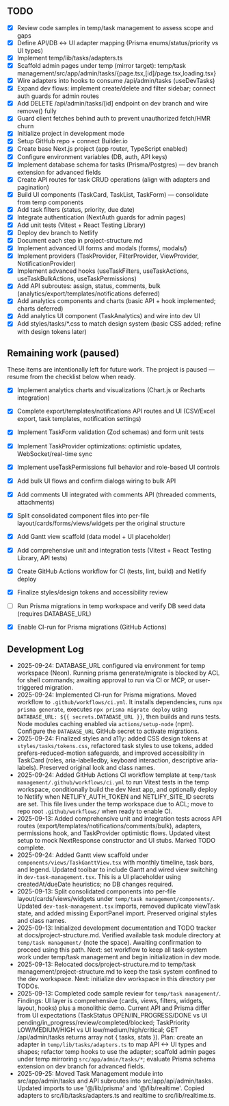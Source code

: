 ## TODO
- [x] Review code samples in temp/task management to assess scope and gaps
- [x] Define API/DB ↔ UI adapter mapping (Prisma enums/status/priority vs UI types)
- [x] Implement temp/lib/tasks/adapters.ts
- [x] Scaffold admin pages under temp (mirror target): temp/task management/src/app/admin/tasks/{page.tsx,[id]/page.tsx,loading.tsx}
- [x] Wire adapters into hooks to consume /api/admin/tasks (useDevTasks)
- [x] Expand dev flows: implement create/delete and filter sidebar; connect auth guards for admin routes
- [x] Add DELETE /api/admin/tasks/[id] endpoint on dev branch and wire remove() fully
- [x] Guard client fetches behind auth to prevent unauthorized fetch/HMR churn
- [x] Initialize project in development mode
- [x] Setup GitHub repo + connect Builder.io
- [x] Create base Next.js project (app router, TypeScript enabled)
- [x] Configure environment variables (DB, auth, API keys)
- [x] Implement database schema for tasks (Prisma/Postgres) — dev branch extension for advanced fields
- [x] Create API routes for task CRUD operations (align with adapters and pagination)
- [x] Build UI components (TaskCard, TaskList, TaskForm) — consolidate from temp components
- [x] Add task filters (status, priority, due date)
- [x] Integrate authentication (NextAuth guards for admin pages)
- [x] Add unit tests (Vitest + React Testing Library)
- [x] Deploy dev branch to Netlify
- [x] Document each step in project-structure.md
- [x] Implement advanced UI forms and modals (forms/, modals/)
- [x] Implement providers (TaskProvider, FilterProvider, ViewProvider, NotificationProvider)
- [x] Implement advanced hooks (useTaskFilters, useTaskActions, useTaskBulkActions, useTaskPermissions)
- [x] Add API subroutes: assign, status, comments, bulk (analytics/export/templates/notifications deferred)
- [x] Add analytics components and charts (basic API + hook implemented; charts deferred)
- [x] Add analytics UI component (TaskAnalytics) and wire into dev UI
- [x] Add styles/tasks/*.css to match design system (basic CSS added; refine with design tokens later)

## Remaining work (paused)
These items are intentionally left for future work. The project is paused — resume from the checklist below when ready.

- [x] Implement analytics charts and visualizations (Chart.js or Recharts integration)
- [x] Complete export/templates/notifications API routes and UI (CSV/Excel export, task templates, notification settings)
- [x] Implement TaskForm validation (Zod schemas) and form unit tests
- [x] Implement TaskProvider optimizations: optimistic updates, WebSocket/real-time sync
- [x] Implement useTaskPermissions full behavior and role-based UI controls
- [x] Add bulk UI flows and confirm dialogs wiring to bulk API
- [x] Add comments UI integrated with comments API (threaded comments, attachments)
- [x] Split consolidated component files into per-file layout/cards/forms/views/widgets per the original structure
- [x] Add Gantt view scaffold (data model + UI placeholder)
- [x] Add comprehensive unit and integration tests (Vitest + React Testing Library, API tests)
- [x] Create GitHub Actions workflow for CI (tests, lint, build) and Netlify deploy
- [x] Finalize styles/design tokens and accessibility review
- [ ] Run Prisma migrations in temp workspace and verify DB seed data (requires DATABASE_URL)
- [x] Enable CI-run for Prisma migrations (GitHub Actions)


## Development Log
- 2025-09-24: DATABASE_URL configured via environment for temp workspace (Neon). Running prisma generate/migrate is blocked by ACL for shell commands; awaiting approval to run via CI or MCP, or user-triggered migration.
- 2025-09-24: Implemented CI-run for Prisma migrations. Moved workflow to `.github/workflows/ci.yml`. It installs dependencies, runs `npx prisma generate`, executes `npx prisma migrate deploy` using `DATABASE_URL: ${{ secrets.DATABASE_URL }}`, then builds and runs tests. Node modules caching enabled via `actions/setup-node` (npm). Configure the `DATABASE_URL` GitHub secret to activate migrations.
- 2025-09-24: Finalized styles and a11y: added CSS design tokens at `styles/tasks/tokens.css`, refactored task styles to use tokens, added prefers-reduced-motion safeguards, and improved accessibility in TaskCard (roles, aria-labelledby, keyboard interaction, descriptive aria-labels). Preserved original look and class names.
- 2025-09-24: Added GitHub Actions CI workflow template at `temp/task management/.github/workflows/ci.yml` to run Vitest tests in the temp workspace, conditionally build the dev Next app, and optionally deploy to Netlify when NETLIFY_AUTH_TOKEN and NETLIFY_SITE_ID secrets are set. This file lives under the temp workspace due to ACL; move to repo root `.github/workflows/` when ready to enable CI.
- 2025-09-13: Added comprehensive unit and integration tests across API routes (export/templates/notifications/comments/bulk), adapters, permissions hook, and TaskProvider optimistic flows. Updated vitest setup to mock NextResponse constructor and UI stubs. Marked TODO complete.
- 2025-09-24: Added Gantt view scaffold under `components/views/TaskGanttView.tsx` with monthly timeline, task bars, and legend. Updated toolbar to include Gantt and wired view switching in `dev-task-management.tsx`. This is a UI placeholder using createdAt/dueDate heuristics; no DB changes required.
- 2025-09-13: Split consolidated components into per-file layout/cards/views/widgets under `temp/task management/components/`. Updated `dev-task-management.tsx` imports, removed duplicate viewTask state, and added missing ExportPanel import. Preserved original styles and class names.
- 2025-09-13: Initialized development documentation and TODO tracker at docs/project-structure.md. Verified available task module directory at `temp/task management/` (note the space). Awaiting confirmation to proceed using this path. Next: set workflow to keep all task-system work under temp/task management and begin initialization in dev mode.
- 2025-09-13: Relocated docs/project-structure.md to temp/task management/project-structure.md to keep the task system confined to the dev workspace. Next: initialize dev workspace in this directory per TODOs.
- 2025-09-13: Completed code sample review for `temp/task management/`. Findings: UI layer is comprehensive (cards, views, filters, widgets, layout, hooks) plus a monolithic demo. Current API and Prisma differ from UI expectations (TaskStatus OPEN/IN_PROGRESS/DONE vs UI pending/in_progress/review/completed/blocked; TaskPriority LOW/MEDIUM/HIGH vs UI low/medium/high/critical; GET /api/admin/tasks returns array not { tasks, stats }). Plan: create an adapter in `temp/lib/tasks/adapters.ts` to map API <-> UI types and shapes; refactor temp hooks to use the adapter; scaffold admin pages under temp mirroring `src/app/admin/tasks/*`; evaluate Prisma schema extension on dev branch for advanced fields.
- 2025-09-25: Moved Task Management module into src/app/admin/tasks and API subroutes into src/app/api/admin/tasks. Updated imports to use '@/lib/prisma' and '@/lib/realtime'. Copied adapters to src/lib/tasks/adapters.ts and realtime to src/lib/realtime.ts.
